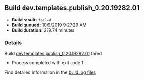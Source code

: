 ## Build dev.templates.publish_0.20.19282.01
- **Build result:** `failed`
- **Build queued:** 10/9/2019 9:27:29 AM
- **Build duration:** 279.74 minutes
### Details
Build [dev.templates.publish_0.20.19282.01](https://winappstudio.visualstudio.com/web/build.aspx?pcguid=a4ef43be-68ce-4195-a619-079b4d9834c2&builduri=vstfs%3a%2f%2f%2fBuild%2fBuild%2f31428) failed

+ Process completed with exit code 1.

Find detailed information in the [build log files]()
